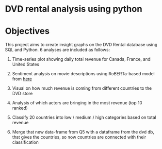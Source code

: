 # DVD rental analysis using python
# Objectives
This project aims to create insight graphs on the DVD Rental database using SQL and Python. 6 analyses are included as follows:

1. Time-series plot showing daily total revenue for Canada, France, and United States 

2. Sentiment analysis on movie descriptions using RoBERTa-based model from <a href = "https://huggingface.co/cardiffnlp/twitter-roberta-base-sentiment-latest">here</a>
   
3. Visual on how much revenue is coming from different countries to the DVD store

4. Analysis of which actors are bringing in the most revenue (top 10 ranked)

5. Classify 20 countries into low / medium / high categories based on total revenue

6. Merge that new data-frame from Q5 with a dataframe from the dvd db, that gives the countries, so now countries are connected with their classification


